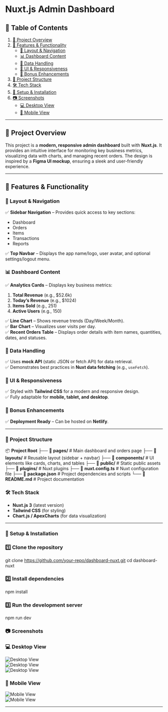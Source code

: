 # **Nuxt.js Admin Dashboard**  

## **📖 Table of Contents**  
1. [📌 Project Overview](#-project-overview)  
2. [🚀 Features & Functionality](#-features--functionality)  
   - [🔹 Layout & Navigation](#-layout--navigation)  
   - [📊 Dashboard Content](#-dashboard-content)  
   - [📡 Data Handling](#-data-handling)  
   - [🎨 UI & Responsiveness](#-ui--responsiveness)  
   - [🌙 Bonus Enhancements](#-bonus-enhancements)  
3. [📁 Project Structure](#-project-structure)  
4. [🛠️ Tech Stack](#-tech-stack)  
5. [📜 Setup & Installation](#-setup--installation)  
6. [📷 Screenshots](#-screenshots)  
   - [💻 Desktop View](#-desktop-view)  
   - [📱 Mobile View](#-mobile-view)  

---

## **📌 Project Overview**  
This project is a **modern, responsive admin dashboard** built with **Nuxt.js**. It provides an intuitive interface for monitoring key business metrics, visualizing data with charts, and managing recent orders. The design is inspired by a **Figma UI mockup**, ensuring a sleek and user-friendly experience.  

---

## **🚀 Features & Functionality**  

### **🔹 Layout & Navigation**  
✅ **Sidebar Navigation** – Provides quick access to key sections:  
- Dashboard  
- Orders  
- Items  
- Transactions  
- Reports  

✅ **Top Navbar** – Displays the app name/logo, user avatar, and optional settings/logout menu.  

### **📊 Dashboard Content**  
✅ **Analytics Cards** – Displays key business metrics:  
1. **Total Revenue** (e.g., $52.6k)  
2. **Today’s Revenue** (e.g., $1024)  
3. **Items Sold** (e.g., 251)  
4. **Active Users** (e.g., 150)  

✅ **Line Chart** – Shows revenue trends (Day/Week/Month).  
✅ **Bar Chart** – Visualizes user visits per day.  
✅ **Recent Orders Table** – Displays order details with item names, quantities, dates, and statuses.  

### **📡 Data Handling**  
✅ Uses **mock API** (static JSON or fetch API) for data retrieval.  
✅ Demonstrates best practices in **Nuxt data fetching** (e.g., `useFetch`).  

### **🎨 UI & Responsiveness**  
✅ Styled with **Tailwind CSS** for a modern and responsive design.  
✅ Fully adaptable for **mobile, tablet, and desktop**.  

### **🌙 Bonus Enhancements**  
✅ **Deployment Ready** – Can be hosted on **Netlify**.  

---

### **📁 Project Structure**  

📦 **Project Root**
├── 📂 **pages/**    # Main dashboard and orders page
├── 📂 **layouts/**  # Reusable layout (sidebar + navbar)
├── 📂 **components/**   # UI elements like cards, charts, and tables
├── 📂 **public/**       # Static public assets
├── 📂 **plugins/**      # Nuxt plugins
├── 📜 **nuxt.config.ts** # Nuxt configuration file
├── 📜 **package.json**  # Project dependencies and scripts
└── 📜 **README.md**     # Project documentation

### 🛠️ Tech Stack  
- **Nuxt.js 3** (latest version)  
- **Tailwind CSS** (for styling)  
- **Chart.js / ApexCharts** (for data visualization)  
---

### 📜 Setup & Installation  

### 1️⃣ Clone the repository  
git clone https://github.com/your-repo/dashboard-nuxt.git
cd dashboard-nuxt

### 2️⃣ Install dependencies
npm install

### 3️⃣ Run the development server
npm run dev

### 📷 Screenshots  

### 💻 Desktop View  
![Desktop View](https://github.com/user-attachments/assets/d184d9f9-8bb1-4c56-8ac0-263448997e6a)  
![Desktop View](https://github.com/user-attachments/assets/795fa3b0-7751-479c-94d7-cc60e24e482d)  
![Desktop View](https://github.com/user-attachments/assets/1d278306-7e71-4ec2-ab5b-bc7f5615e4f7)  

### 📱 Mobile View  
![Mobile View](https://github.com/user-attachments/assets/d5409301-acd0-4cef-a9ad-20ffe07cdf66)  
![Mobile View](https://github.com/user-attachments/assets/6b3a6213-593a-4b6d-861b-8e73dd4b6d01)  

---

